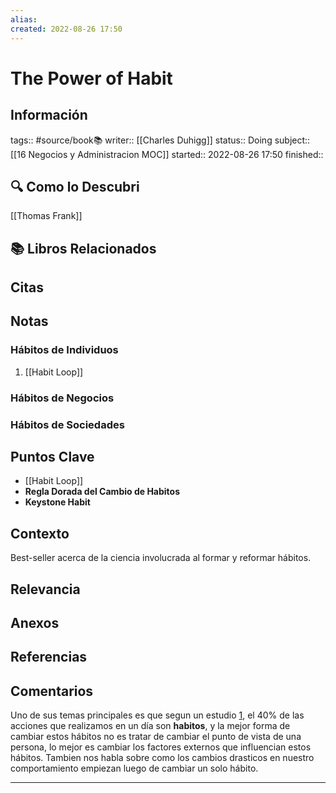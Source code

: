 ```yaml
---
alias: 
created: 2022-08-26 17:50
---
```

# The Power of Habit
## Información
tags:: #source/book📚 
writer:: [[Charles Duhigg]]
status:: Doing
subject:: [[16 Negocios y Administracion MOC]]
started:: 2022-08-26 17:50
finished::

## 🔍 Como lo Descubri
[[Thomas Frank]]

## 📚 Libros Relacionados

## Citas

## Notas
### Hábitos de Individuos
1. [[Habit Loop]]

### Hábitos de Negocios

### Hábitos de Sociedades

## Puntos Clave
- [[Habit Loop]]
- **Regla Dorada del Cambio de Habitos**
- **Keystone Habit**

## Contexto
Best-seller acerca de la ciencia involucrada al formar y reformar hábitos.

## Relevancia

## Anexos

## Referencias

## Comentarios
Uno de sus temas principales es que segun un estudio [1](https://doi.org/10.1509%2Fjppm.25.1.90), el 40% de las acciones que realizamos en un día son **habitos**, y la mejor forma de cambiar estos hábitos no es tratar de cambiar el punto de vista de una persona, lo mejor es cambiar los factores externos que influencian estos hábitos. Tambien nos habla sobre como los cambios drasticos en nuestro comportamiento empiezan luego de cambiar un solo hábito.
___

